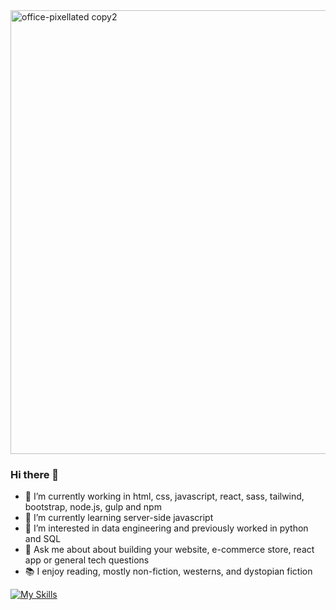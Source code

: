 
<!--![ascii-art (4)](https://github.com/user-attachments/assets/6253d498-8f5f-4d0d-b842-36782971dd02)-->
<img width="2100" height="710" alt="office-pixellated copy2" src="https://github.com/user-attachments/assets/701e010f-5475-4498-9d71-75b838a8b9f3" />

### Hi there 👋
- 🔭 I’m currently working in html, css, javascript, react, sass, tailwind, bootstrap, node.js, gulp and npm
- 🌱 I’m currently learning server-side javascript
- 🤔 I’m interested in data engineering and previously worked in python and SQL
- 💬 Ask me about about building your website, e-commerce store, react app or general tech questions
- 📚 I enjoy reading, mostly non-fiction, westerns, and dystopian fiction 
 
<!--
**kdinosaur/kdinosaur** is a ✨ _special_ ✨ repository because its `README.md` (this file) appears on your GitHub profile.

Here are some ideas to get you started:

- 🔭 I’m currently working on ...
- 🌱 I’m currently learning ...
- 👯 I’m looking to collaborate on ...
- 🤔 I’m looking for help with ...
- 💬 Ask me about ...
- 📫 How to reach me: ...
- 😄 Pronouns: ...
- ⚡ Fun fact: ...
-->
[![My Skills](https://skillicons.dev/icons?i=html,css,tailwind,gulp,nodejs,mysql,npm,sass,flask,heroku,jquery,bootstrap,azure,react,bootstrap,cloudflare,fediverse,py,webstorm,github,&perline=7)](https://skillicons.dev)

